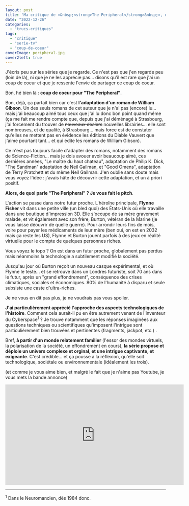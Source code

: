 ```yaml
---
layout: post
title: 'Ma critique de «&nbsp;<strong>The Peripheral</strong>&nbsp;», une série tirée de «&nbsp;Périphériques&nbsp;» de <em>William Gibson</em>'
date: "2022-12-26"
categories: 
  - "trucs-critiques"
tags: 
  - "critique"
  - "serie-tv"
  - "coup-de-coeur"
coverImage: peripheral.jpg
cover2left: true
---
```


J'écris peu sur les séries que je regarde. Ce n'est pas que j'en regarde peu (loin de là), ni que je ne les apprécie pas... disons qu'il est rare que j'ai un coup de coeur et que je ressente l'envie de partager ce coup de coeur.

Bon, hé bien là : <strong>coup de coeur pour "The Peripheral"</strong>.

Bon, déjà, ça partait bien car c'est <strong>l'adaptation d'un roman de William Gibson</strong>. Un des seuls romans de cet auteur que je n'ai pas (encore) lu... mais j'ai beaucoup aimé tous ceux que j'ai lu donc bon point quand même (ça me fait me rendre compte que, depuis que j'ai déménagé à Strasbourg, j'ai forcement du trouver de <strike>nouveaux dealers</strike> nouvelles librairies... elle sont nombreuses, et de qualité, à Strasbourg... mais force est de constater qu'elles ne mettent pas en évidence les éditions du Diable Vauvert que j'aime pourtant tant... et qui édite les romans de William Gibson).

Ce n'est pas toujours facile d'adapter des romans, notamment des romans de Science-Fiction... mais je dois avouer avoir beaucoup aimé, ces dernières années, "Le maître du haut chateau", adaptation de Philip K. Dick, "The Sandman" adaptation de Neil Gailman, et "Good Omens", adaptation de Terry Pratchett et du même Neil Gailman. J'en oublie sans doute mais vous voyez l'idée : j'avais hâte de découvrir cette adaptation, et un à priori positif.

<strong>Alors, de quoi parle "The Peripheral"&nbsp;? Je vous fait le pitch</strong>.

L'action se passe dans notre futur proche. L'héroîne principale, <strong>Flynne Fisher</strong> vit dans une petite ville (un bled quoi) des États-Unis où elle travaille dans une boutique d'impression <abbr>3D</abbr>. Elle s'occupe de sa mère gravement malade, et vit également avec son frère, Burton, vétéran de la Marine (je vous laisse déouvrir de quelle guerre). Pour arrondir leurs fins de mois, voire pour payer les médicaments de leur mère (ben oui, on est en 2032 mais ça reste les <abbr>US</abbr>), Flynne et Burton jouent parfois à des jeux en réalité virtuelle pour le compte de quelques personnes riches.

Vous voyez le topo&nbsp;? On est dans un futur proche, globalement pas perdus mais néanmoins la technologie a subtilement modifié la société.

Jusqu'au jour où Burton reçoit un nouveau casque expérimental, et où Flynne le teste... et se retrouve dans un Londres futuriste, soit 70 ans dans le futur, après un "grand effondrement", conséquence des crises climatiques, sociales et économiques. 80% de l'humanité à disparu et seule subsiste une caste d'ultra-riches.

Je ne vous en dit pas plus, je ne voudrais pas vous spoiler.

<strong>J'ai particulièrement apprécié l'approche des aspects technologiques de l'histoire</strong>. Comment cela aurait-il pu en être autrement venant de l'inventeur du Cyberspace<sup>1</sup>&nbsp;? Je trouve notamment que les réponses imaginées aux questions techniques ou scientifiques qu'imposent l'intrigue sont particulièrement bien trouvées et pertinentes (fragments, jackpot, etc.) .

Bref, <strong>à partir d'un monde relatement familier</strong> (l'essor des mondes virtuels, la polarisation de la société, un effondrement en cours), <strong>la série propose et déploie un univers complexe et orginal, et une intrigue captivante, et exigeante</strong>. C'est crédible... et ça pousse à la réflexion, qu'elle soit technologique, sociétale ou environnementale (idéalement les trois).

(et comme je vous aime bien, et malgré le fait que je n'aime pas Youtube, je vous mets la bande annonce)
<div class="center"><iframe width="560" height="315" src="https://www.youtube.com/embed/7ja-JZ7Boik" title="YouTube video player" frameborder="0" allow="accelerometer; autoplay; clipboard-write; encrypted-media; gyroscope; picture-in-picture" allowfullscreen></iframe></div>

* * *

<sup>1</sup> Dans le Neuromancien, dès 1984 donc.
